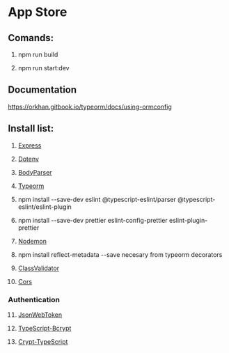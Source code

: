 # App Store

## Comands:

1. npm run build

2. npm run start:dev

## Documentation

https://orkhan.gitbook.io/typeorm/docs/using-ormconfig

## Install list:

1. [Express](https://www.npmjs.com/package/express)

2. [Dotenv](https://www.npmjs.com/package/dotenv)

3. [BodyParser](https://www.npmjs.com/package/body-parser)

4. [Typeorm](https://www.npmjs.com/package/typeorm)

5. npm install --save-dev eslint @typescript-eslint/parser @typescript-eslint/eslint-plugin

6. npm install --save-dev prettier eslint-config-prettier eslint-plugin-prettier

7. [Nodemon](https://www.npmjs.com/package/nodemon)

8. npm install reflect-metadata --save necesary from typeorm decorators

9. [ClassValidator](https://www.npmjs.com/package/class-validator)

10. [Cors](https://www.npmjs.com/package/cors)

### Authentication

11. [JsonWebToken](https://www.npmjs.com/package/jsonwebtoken)

12. [TypeScript-Bcrypt](https://www.npmjs.com/package/@types/bcrypt)

13. [Crypt-TypeScript](https://www.npmjs.com/package/crypto-ts)
